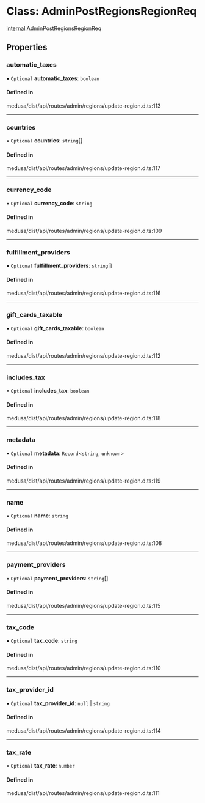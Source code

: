 # Class: AdminPostRegionsRegionReq

[internal](../modules/internal-22.md).AdminPostRegionsRegionReq

## Properties

### automatic\_taxes

• `Optional` **automatic\_taxes**: `boolean`

#### Defined in

medusa/dist/api/routes/admin/regions/update-region.d.ts:113

___

### countries

• `Optional` **countries**: `string`[]

#### Defined in

medusa/dist/api/routes/admin/regions/update-region.d.ts:117

___

### currency\_code

• `Optional` **currency\_code**: `string`

#### Defined in

medusa/dist/api/routes/admin/regions/update-region.d.ts:109

___

### fulfillment\_providers

• `Optional` **fulfillment\_providers**: `string`[]

#### Defined in

medusa/dist/api/routes/admin/regions/update-region.d.ts:116

___

### gift\_cards\_taxable

• `Optional` **gift\_cards\_taxable**: `boolean`

#### Defined in

medusa/dist/api/routes/admin/regions/update-region.d.ts:112

___

### includes\_tax

• `Optional` **includes\_tax**: `boolean`

#### Defined in

medusa/dist/api/routes/admin/regions/update-region.d.ts:118

___

### metadata

• `Optional` **metadata**: `Record`<`string`, `unknown`\>

#### Defined in

medusa/dist/api/routes/admin/regions/update-region.d.ts:119

___

### name

• `Optional` **name**: `string`

#### Defined in

medusa/dist/api/routes/admin/regions/update-region.d.ts:108

___

### payment\_providers

• `Optional` **payment\_providers**: `string`[]

#### Defined in

medusa/dist/api/routes/admin/regions/update-region.d.ts:115

___

### tax\_code

• `Optional` **tax\_code**: `string`

#### Defined in

medusa/dist/api/routes/admin/regions/update-region.d.ts:110

___

### tax\_provider\_id

• `Optional` **tax\_provider\_id**: ``null`` \| `string`

#### Defined in

medusa/dist/api/routes/admin/regions/update-region.d.ts:114

___

### tax\_rate

• `Optional` **tax\_rate**: `number`

#### Defined in

medusa/dist/api/routes/admin/regions/update-region.d.ts:111
